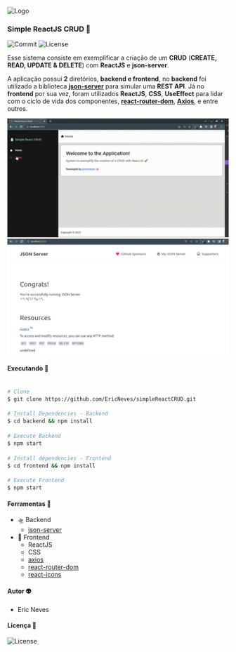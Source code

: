 ![Logo](.github/favicon.ico)

### Simple ReactJS CRUD 🦜

![Commit](https://img.shields.io/github/last-commit/ericneves/simpleReactCRUD?color=success&logo=appveyor&logoColor=success&style=flat-square)
![License](https://img.shields.io/github/license/ericneves/simplereactcrud?color=blue&logo=appveyor&logoColor=blue&style=flat-square)

Esse sistema consiste em exemplificar a criação de um <b>CRUD</b> (<b>CREATE, READ, UPDATE & DELETE</b>) com <b>ReactJS</b> e <b>json-server</b>.

A aplicação possui <b>2</b> diretórios, <b>backend e frontend</b>, no <b>backend</b> foi utilizado a biblioteca <a href="https://www.npmjs.com/package/json-server"><b>json-server</b></a> para simular uma <b>REST API</b>. Já no <b>frontend</b> por sua vez, foram utilizados <b>ReactJS</b>, <b>CSS</b>, <b>UseEffect</b> para lidar com o ciclo de vida dos componentes, <a href="https://www.npmjs.com/package/react-router-dom"><b>react-router-dom</b></a>, <a href="https://axios-http.com/ptbr/docs/intro"><b>Axios</b></a>, e entre outros.


![Recorder](.github/recorder.gif)
![Screenshot](.github/screenshotA.png)

#### Executando 🤖

```sh

# Clone
$ git clone https://github.com/EricNeves/simpleReactCRUD.git

# Install Dependencies - Backend
$ cd backend && npm install

# Execute Backend
$ npm start 

# Install dependencies - Frontend
$ cd frontend && npm install

# Execute Frontend
$ npm start

```

#### Ferramentas 👾

* 🛸 Backend
  * [json-server](https://www.npmjs.com/package/json-server)
* 🔭 Frontend
  * ReactJS
  * CSS
  * [axios](https://axios-http.com/ptbr/docs/intro)
  * [react-router-dom](https://www.npmjs.com/package/react-router-dom)
  * [react-icons](https://react-icons.github.io/react-icons/)

#### Autor 👽

* Eric Neves

#### Licença 📝

![License](https://img.shields.io/github/license/ericneves/simplereactcrud?color=blue&logo=appveyor&logoColor=blue&style=flat-square)
